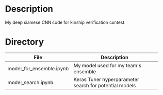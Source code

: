 # Description
My deep siamese CNN code for kinship verification contest.

# Directory
| File                     | Description                                            |
|--------------------------|--------------------------------------------------------|
| model_for_ensemble.ipynb | My model used for my team's ensemble                   |
| model_search.ipynb       | Keras Tuner hyperparameter search for potential models |